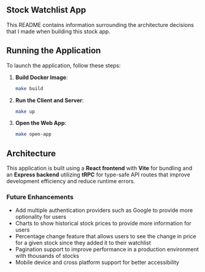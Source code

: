 ## Stock Watchlist App

This README contains information surrounding the architecture decisions that I made when building this stock app.

## Running the Application

To launch the application, follow these steps:

1. **Build Docker Image**:

    ```bash
    make build
    ```

2. **Run the Client and Server**:

    ```bash
    make up
    ```

3. **Open the Web App**:

    ```bash
    make open-app
    ```

## Architecture

This application is built using a **React frontend** with **Vite** for bundling and an **Express backend** utilizing **tRPC** for type-safe API routes that improve development efficiency and reduce runtime errors.

### Future Enhancements

-   Add multiple authentication providers such as Google to provide more optionality for users
-   Charts to show historical stock prices to provide more information for users
-   Percentage change feature that allows users to see the change in price for a given stock since they added it to their watchlist
-   Pagination support to improve performance in a production environment with thousands of stocks
-   Mobile device and cross platform support for better accessibility
